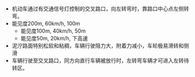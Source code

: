 - 机动车通过有交通信号灯控制的交叉路口，向左转弯时，靠路口中心点左侧转弯。
- 能见度200m, 60km/h, 100m
    - 能见度100m, 40km/h, 50m
    - 能见度50m, 20km/h, 下高速
- 泥泞路面特别松软和粘稠，车辆行驶阻力大，附着力减小，车轮极易滑转和侧滑
- 车辆行驶至交叉路口，同方向直行车辆被放行时，左转弯车辆才可进入左转待转区。
